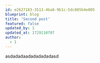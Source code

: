 ```yaml
---
id: e2627183-3513-4ba8-9b1c-5dc085b4e005
blueprint: blog
title: 'Second post'
featured: false
updated_by: 1
updated_at: 1729110707
author:
  - 1
---
```

asdadadaadadadadadasd